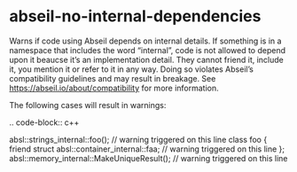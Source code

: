 abseil-no-internal-dependencies
===============================

Warns if code using Abseil depends on internal details. If something is
in a namespace that includes the word “internal”, code is not allowed to
depend upon it beaucse it’s an implementation detail. They cannot friend
it, include it, you mention it or refer to it in any way. Doing so
violates Abseil’s compatibility guidelines and may result in breakage.
See https://abseil.io/about/compatibility for more information.

The following cases will result in warnings:

.. code-block:: c++

absl::strings\_internal::foo(); // warning triggered on this line class
foo { friend struct absl::container\_internal::faa; // warning triggered
on this line }; absl::memory\_internal::MakeUniqueResult(); // warning
triggered on this line
